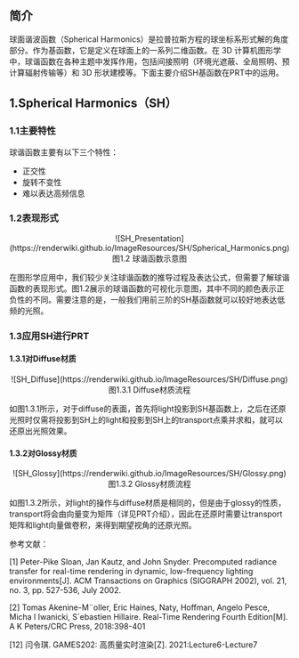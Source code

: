 ## 简介

球面谐波函数（Spherical Harmonics）是拉普拉斯方程的球坐标系形式解的角度部分。作为基函数，它是定义在球面上的一系列二维函数。在 3D 计算机图形学中，球谐函数在各种主题中发挥作用，包括间接照明（环境光遮蔽、全局照明、预计算辐射传输等）和 3D 形状建模等。下面主要介绍SH基函数在PRT中的运用。

## 1.Spherical Harmonics（SH）

### 1.1主要特性

球谐函数主要有以下三个特性：

* 正交性
* 旋转不变性
* 难以表达高频信息

### 1.2表现形式

<div align=center>![SH_Presentation](https://renderwiki.github.io/ImageResources/SH/Spherical_Harmonics.png)</div>

<center>图1.2 球谐函数示意图</center>

在图形学应用中，我们较少关注球谐函数的推导过程及表达公式，但需要了解球谐函数的表现形式。图1.2展示的球谐函数的可视化示意图，其中不同的颜色表示正负性的不同。需要注意的是，一般我们用前三阶的SH基函数就可以较好地表达低频的光照。

### 1.3应用SH进行PRT

#### 1.3.1对Diffuse材质

<div align=center>![SH_Diffuse](https://renderwiki.github.io/ImageResources/SH/Diffuse.png)</div>

<center>图1.3.1 Diffuse材质流程</center>

如图1.3.1所示，对于diffuse的表面，首先将light投影到SH基函数上，之后在还原光照时仅需将投影到SH上的light和投影到SH上的transport点乘并求和，就可以还原出光照效果。

#### 1.3.2对Glossy材质

<div align=center>![SH_Glossy](https://renderwiki.github.io/ImageResources/SH/Glossy.png)</div>

<center>图1.3.2 Glossy材质流程</center>

如图1.3.2所示，对light的操作与diffuse材质是相同的，但是由于glossy的性质，transport将会由向量变为矩阵（详见PRT介绍），因此在还原时需要让transport矩阵和light向量做卷积，来得到期望视角的还原光照。

参考文献：

[1] Peter-Pike Sloan, Jan Kautz, and John Snyder. Precomputed radiance transfer for real-time rendering in dynamic, low-frequency lighting environments[J]. ACM Transactions on
Graphics (SIGGRAPH 2002), vol. 21, no. 3, pp. 527-536, July 2002.

[2] Tomas Akenine-M¨oller, Eric Haines, Naty, Hoffman, Angelo Pesce, Micha l Iwanicki, S´ebastien Hillaire. Real-Time Rendering Fourth Edition[M]. A K Peters/CRC Press, 2018:398-401

[12] 闫令琪. GAMES202: 高质量实时渲染[Z]. 2021:Lecture6-Lecture7